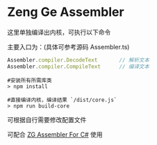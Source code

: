 # Zeng Ge Assembler

这里单独编译出内核，可执行以下命令

主要入口为：(具体可参考源码 Assembler.ts)
```javascript
Assembler.compiler.DecodeText		// 解析文本
Assembler.compiler.CompileText		// 编译文本
```

```
#安装所有所需库类
> npm install

#直接编译内核，编译结果 `/dist/core.js`
> npm run build-core
```

可根据自行需要修改配置文件

可配合 [ZG Assembler For C#](https://gitee.com/zeng_ge/zg-assembler-cs) 使用